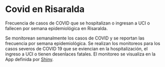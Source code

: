 # Covid en Risaralda

Frecuencia de casos de COVID que se hospitalizan o ingresan a UCI o fallecen por semana epidemiológica en Risaralda.

Se monitorean semanalmente los casos de COVID y se reportan las frecuencia por semana epidemiológica. Se realizan los monitoreos para los casos severos de COVID 19 que se eviencian en la hospitalización, el ingreso a UCI o tienen desenlaces fatales. El monitoreo se visualiza en la App definida por [Shiny](https://shiny.rstudio.com/).

